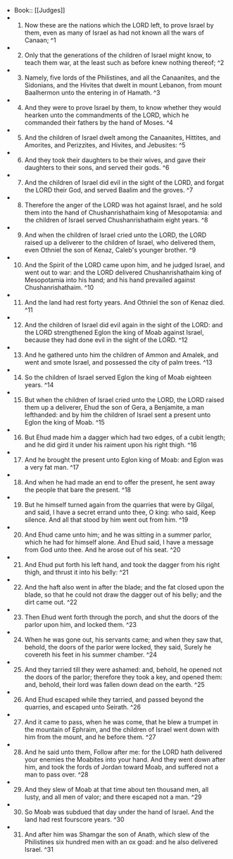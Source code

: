 - Book:: [[Judges]]
- 1. Now these are the nations which the LORD left, to prove Israel by them, even as many of Israel as had not known all the wars of Canaan; ^1
- 2. Only that the generations of the children of Israel might know, to teach them war, at the least such as before knew nothing thereof; ^2
- 3. Namely, five lords of the Philistines, and all the Canaanites, and the Sidonians, and the Hivites that dwelt in mount Lebanon, from mount Baalhermon unto the entering in of Hamath. ^3
- 4. And they were to prove Israel by them, to know whether they would hearken unto the commandments of the LORD, which he commanded their fathers by the hand of Moses. ^4
- 5. And the children of Israel dwelt among the Canaanites, Hittites, and Amorites, and Perizzites, and Hivites, and Jebusites: ^5
- 6. And they took their daughters to be their wives, and gave their daughters to their sons, and served their gods. ^6
- 7. And the children of Israel did evil in the sight of the LORD, and forgat the LORD their God, and served Baalim and the groves. ^7
- 8. Therefore the anger of the LORD was hot against Israel, and he sold them into the hand of Chushanrishathaim king of Mesopotamia: and the children of Israel served Chushanrishathaim eight years. ^8
- 9. And when the children of Israel cried unto the LORD, the LORD raised up a deliverer to the children of Israel, who delivered them, even Othniel the son of Kenaz, Caleb's younger brother. ^9
- 10. And the Spirit of the LORD came upon him, and he judged Israel, and went out to war: and the LORD delivered Chushanrishathaim king of Mesopotamia into his hand; and his hand prevailed against Chushanrishathaim. ^10
- 11. And the land had rest forty years. And Othniel the son of Kenaz died. ^11
- 12. And the children of Israel did evil again in the sight of the LORD: and the LORD strengthened Eglon the king of Moab against Israel, because they had done evil in the sight of the LORD. ^12
- 13. And he gathered unto him the children of Ammon and Amalek, and went and smote Israel, and possessed the city of palm trees. ^13
- 14. So the children of Israel served Eglon the king of Moab eighteen years. ^14
- 15. But when the children of Israel cried unto the LORD, the LORD raised them up a deliverer, Ehud the son of Gera, a Benjamite, a man lefthanded: and by him the children of Israel sent a present unto Eglon the king of Moab. ^15
- 16. But Ehud made him a dagger which had two edges, of a cubit length; and he did gird it under his raiment upon his right thigh. ^16
- 17. And he brought the present unto Eglon king of Moab: and Eglon was a very fat man. ^17
- 18. And when he had made an end to offer the present, he sent away the people that bare the present. ^18
- 19. But he himself turned again from the quarries that were by Gilgal, and said, I have a secret errand unto thee, O king: who said, Keep silence. And all that stood by him went out from him. ^19
- 20. And Ehud came unto him; and he was sitting in a summer parlor, which he had for himself alone. And Ehud said, I have a message from God unto thee. And he arose out of his seat. ^20
- 21. And Ehud put forth his left hand, and took the dagger from his right thigh, and thrust it into his belly: ^21
- 22. And the haft also went in after the blade; and the fat closed upon the blade, so that he could not draw the dagger out of his belly; and the dirt came out. ^22
- 23. Then Ehud went forth through the porch, and shut the doors of the parlor upon him, and locked them. ^23
- 24. When he was gone out, his servants came; and when they saw that, behold, the doors of the parlor were locked, they said, Surely he covereth his feet in his summer chamber. ^24
- 25. And they tarried till they were ashamed: and, behold, he opened not the doors of the parlor; therefore they took a key, and opened them: and, behold, their lord was fallen down dead on the earth. ^25
- 26. And Ehud escaped while they tarried, and passed beyond the quarries, and escaped unto Seirath. ^26
- 27. And it came to pass, when he was come, that he blew a trumpet in the mountain of Ephraim, and the children of Israel went down with him from the mount, and he before them. ^27
- 28. And he said unto them, Follow after me: for the LORD hath delivered your enemies the Moabites into your hand. And they went down after him, and took the fords of Jordan toward Moab, and suffered not a man to pass over. ^28
- 29. And they slew of Moab at that time about ten thousand men, all lusty, and all men of valor; and there escaped not a man. ^29
- 30. So Moab was subdued that day under the hand of Israel. And the land had rest fourscore years. ^30
- 31. And after him was Shamgar the son of Anath, which slew of the Philistines six hundred men with an ox goad: and he also delivered Israel. ^31

